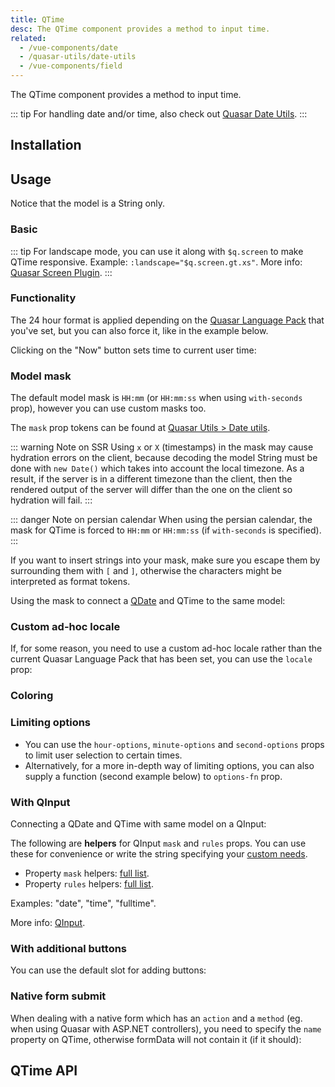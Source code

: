 ```yaml
---
title: QTime
desc: The QTime component provides a method to input time.
related:
  - /vue-components/date
  - /quasar-utils/date-utils
  - /vue-components/field
---
```


The QTime component provides a method to input time.

::: tip
For handling date and/or time, also check out [Quasar Date Utils](/quasar-utils/date-utils).
:::

## Installation
<doc-installation components="QTime" />

## Usage

Notice that the model is a String only.

### Basic

<doc-example title="Basic" file="QTime/Basic" overflow />

<doc-example title="Landscape" file="QTime/Landscape" overflow />

::: tip
For landscape mode, you can use it along with `$q.screen` to make QTime responsive. Example: `:landscape="$q.screen.gt.xs"`. More info: [Quasar Screen Plugin](/options/screen-plugin).
:::

### Functionality

The 24 hour format is applied depending on the [Quasar Language Pack](/options/quasar-language-packs) that you've set, but you can also force it, like in the example below.

<doc-example title="24h format" file="QTime/Format24h" overflow />

Clicking on the "Now" button sets time to current user time:

<doc-example title="Now button" file="QTime/NowBtn" overflow />

<doc-example title="Disable and readonly" file="QTime/DisableReadonly" overflow />

### Model mask

The default model mask is `HH:mm` (or `HH:mm:ss` when using `with-seconds` prop), however you can use custom masks too.

The `mask` prop tokens can be found at [Quasar Utils > Date utils](/quasar-utils/date-utils#Format-for-display).

::: warning Note on SSR
Using `x` or `X` (timestamps) in the mask may cause hydration errors on the client, because decoding the model String must be done with `new Date()` which takes into account the local timezone. As a result, if the server is in a different timezone than the client, then the rendered output of the server will differ than the one on the client so hydration will fail.
:::

::: danger Note on persian calendar
When using the persian calendar, the mask for QTime is forced to `HH:mm` or `HH:mm:ss` (if `with-seconds` is specified).
:::

<doc-example title="Simple mask" file="QTime/MaskSimple" overflow />

If you want to insert strings into your mask, make sure you escape them by surrounding them with `[` and `]`, otherwise the characters might be interpreted as format tokens.

<doc-example title="Mask with escaped characters" file="QTime/MaskEscape" overflow />

Using the mask to connect a [QDate](/vue-components/date) and QTime to the same model:

<doc-example title="QDate and QTime on same model" file="QTime/MaskDateTime" overflow />

### Custom ad-hoc locale

If, for some reason, you need to use a custom ad-hoc locale rather than the current Quasar Language Pack that has been set, you can use the `locale` prop:

<doc-example title="Custom ad-hoc locale" file="QTime/CustomLocale" overflow />

### Coloring

<doc-example title="Coloring" file="QTime/Color" overflow />

<doc-example title="Dark" file="QTime/Dark" overflow dark />

### Limiting options
* You can use the `hour-options`, `minute-options` and `second-options` props to limit user selection to certain times.
* Alternatively, for a more in-depth way of limiting options, you can also supply a function (second example below) to `options-fn` prop.

<doc-example title="Options" file="QTime/Options" overflow />

### With QInput

<doc-example title="Input" file="QTime/Input" overflow />

Connecting a QDate and QTime with same model on a QInput:

<doc-example title="QDate and QTime with QInput" file="QTime/InputFull" overflow />

The following are **helpers** for QInput `mask` and `rules` props. You can use these for convenience or write the string specifying your [custom needs](/vue-components/input#Mask).

* Property `mask` helpers: [full list](https://github.com/quasarframework/quasar/blob/dev/ui/src/mixins/mask.js#L2).
* Property `rules` helpers: [full list](https://github.com/quasarframework/quasar/blob/dev/ui/src/utils/patterns.js).

Examples: "date", "time", "fulltime".

More info: [QInput](/vue-components/input).

### With additional buttons <q-badge align="top" label="v1.2.8+" />

You can use the default slot for adding buttons:

<doc-example title="With additional buttons" file="QTime/AdditionalButtons" overflow />

### Native form submit <q-badge align="top" label="v1.9+" />

When dealing with a native form which has an `action` and a `method` (eg. when using Quasar with ASP.NET controllers), you need to specify the `name` property on QTime, otherwise formData will not contain it (if it should):

<doc-example title="Native form" file="QTime/NativeForm" />

## QTime API
<doc-api file="QTime" />
